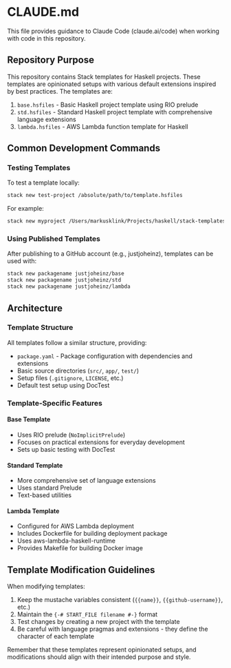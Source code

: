 # CLAUDE.md

This file provides guidance to Claude Code (claude.ai/code) when working with code in this repository.

## Repository Purpose

This repository contains Stack templates for Haskell projects. These templates are opinionated setups with various default extensions inspired by best practices. The templates are:

1. `base.hsfiles` - Basic Haskell project template using RIO prelude
2. `std.hsfiles` - Standard Haskell project template with comprehensive language extensions
3. `lambda.hsfiles` - AWS Lambda function template for Haskell

## Common Development Commands

### Testing Templates

To test a template locally:

```sh
stack new test-project /absolute/path/to/template.hsfiles
```

For example:

```sh
stack new myproject /Users/markusklink/Projects/haskell/stack-templates/base.hsfiles
```

### Using Published Templates

After publishing to a GitHub account (e.g., justjoheinz), templates can be used with:

```sh
stack new packagename justjoheinz/base
stack new packagename justjoheinz/std
stack new packagename justjoheinz/lambda
```

## Architecture

### Template Structure

All templates follow a similar structure, providing:

- `package.yaml` - Package configuration with dependencies and extensions
- Basic source directories (`src/`, `app/`, `test/`)
- Setup files (`.gitignore`, `LICENSE`, etc.)
- Default test setup using DocTest

### Template-Specific Features

#### Base Template
- Uses RIO prelude (`NoImplicitPrelude`)
- Focuses on practical extensions for everyday development
- Sets up basic testing with DocTest

#### Standard Template
- More comprehensive set of language extensions
- Uses standard Prelude
- Text-based utilities

#### Lambda Template
- Configured for AWS Lambda deployment
- Includes Dockerfile for building deployment package
- Uses aws-lambda-haskell-runtime
- Provides Makefile for building Docker image

## Template Modification Guidelines

When modifying templates:
1. Keep the mustache variables consistent (`{{name}}`, `{{github-username}}`, etc.)
2. Maintain the `{-# START_FILE filename #-}` format
3. Test changes by creating a new project with the template
4. Be careful with language pragmas and extensions - they define the character of each template

Remember that these templates represent opinionated setups, and modifications should align with their intended purpose and style.